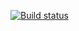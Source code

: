 [![Build status](https://ci.appveyor.com/api/projects/status/paf512euxpwk3qqk?svg=true)](https://ci.appveyor.com/project/NastyaImp/aqa-2patterns)